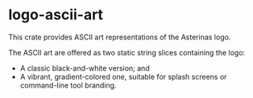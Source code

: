 # logo-ascii-art

This crate provides ASCII art representations of the Asterinas logo.

The ASCII art are offered as two static string slices containing the logo:
* A classic black-and-white version; and
* A vibrant, gradient-colored one, suitable for splash screens or command-line tool branding.
